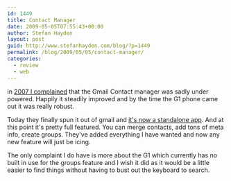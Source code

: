```yaml
---
id: 1449
title: Contact Manager
date: 2009-05-05T07:55:43+00:00
author: Stefan Hayden
layout: post
guid: http://www.stefanhayden.com/blog/?p=1449
permalink: /blog/2009/05/05/contact-manager/
categories:
  - review
  - web
---
```

in <a href="http://www.stefanhayden.com/blog/2007/11/07/gmail-contacts/">2007 I complained</a> that the Gmail Contact manager was sadly under powered. Happily it steadily improved and by the time the G1 phone came out it was really robust.

Today they finally spun it out of gmail and <a href="http://www.google.com/contacts">it's now a standalone app</a>. And at this point it's pretty full featured. You can merge contacts, add tons of meta info, create groups. They've added everything I have wanted and now any new feature will just be icing.

The only complaint I do have is more about the G1 which currently has no built in use for the groups feature and I wish it did as it would be a little easier to find things without having to bust out the keyboard to search.
